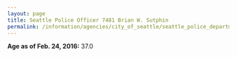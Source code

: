 ```yaml
---
layout: page
title: Seattle Police Officer 7481 Brian W. Sutphin
permalink: /information/agencies/city_of_seattle/seattle_police_department/copbook/7481/
---
```


**Age as of Feb. 24, 2016:** 37.0
